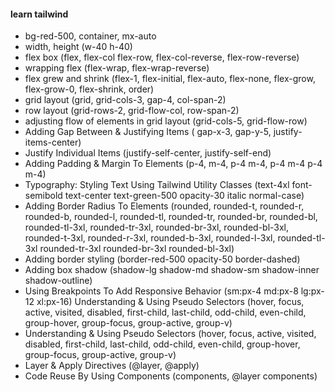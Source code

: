 #### learn tailwind

- bg-red-500, container, mx-auto
- width, height (w-40 h-40)
- flex box (flex, flex-col flex-row, flex-col-reverse, flex-row-reverse)
- wrapping flex (flex-wrap, flex-wrap-reverse)
- flex grew and shrink (flex-1, flex-initial, flex-auto, flex-none, flex-grow, flex-grow-0, flex-shrink, order)
- grid layout (grid, grid-cols-3, gap-4, col-span-2)
- row layout (grid-rows-2, grid-flow-col, row-span-2)
- adjusting flow of elements in grid layout (grid-cols-5, grid-flow-row)
- Adding Gap Between & Justifying Items ( gap-x-3, gap-y-5, justify-items-center)
- Justify Individual Items (justify-self-center, justify-self-end)
- Adding Padding & Margin To Elements (p-4, m-4, p-4 m-4, p-4 m-4 p-4 m-4)
- Typography: Styling Text Using Tailwind Utility Classes (text-4xl font-semibold text-center text-green-500 opacity-30 italic normal-case)
- Adding Border Radius To Elements (rounded, rounded-t, rounded-r, rounded-b, rounded-l, rounded-tl, rounded-tr, rounded-br, rounded-bl, rounded-tl-3xl, rounded-tr-3xl, rounded-br-3xl, rounded-bl-3xl, rounded-t-3xl, rounded-r-3xl, rounded-b-3xl, rounded-l-3xl, rounded-tl-3xl rounded-tr-3xl rounded-br-3xl rounded-bl-3xl)
- Adding border styling (border-red-500 opacity-50 border-dashed)
- Adding box shadow (shadow-lg shadow-md shadow-sm shadow-inner shadow-outline)
- Using Breakpoints To Add Responsive Behavior (sm:px-4 md:px-8 lg:px-12 xl:px-16)
 Understanding & Using Pseudo Selectors (hover, focus, active, visited, disabled, first-child, last-child, odd-child, even-child, group-hover, group-focus, group-active, group-v)
- Understanding & Using Pseudo Selectors (hover, focus, active, visited, disabled, first-child, last-child, odd-child, even-child, group-hover, group-focus, group-active, group-v)
- Layer & Apply Directives (@layer, @apply)
- Code Reuse By Using Components (components, @layer components)
